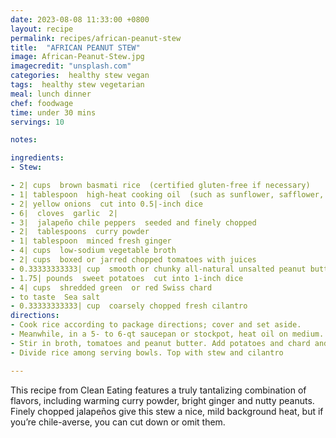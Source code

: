 ```yaml
---
date: 2023-08-08 11:33:00 +0800
layout: recipe
permalink: recipes/african-peanut-stew
title:  "AFRICAN PEANUT STEW"
image: African-Peanut-Stew.jpg
imagecredit: "unsplash.com"
categories:  healthy stew vegan
tags:  healthy stew vegetarian
meal: lunch dinner
chef: foodwage
time: under 30 mins
servings: 10

notes:

ingredients:
- Stew:

- 2| cups  brown basmati rice  (certified gluten-free if necessary)
- 1| tablespoon  high-heat cooking oil  (such as sunflower, safflower, peanut or grape seed oil)
- 2| yellow onions  cut into 0.5|-inch dice
- 6|  cloves  garlic  2|
- 3|  jalapeño chile peppers  seeded and finely chopped
- 2|  tablespoons  curry powder
- 1| tablespoon  minced fresh ginger
- 4| cups  low-sodium vegetable broth
- 2| cups  boxed or jarred chopped tomatoes with juices
- 0.33333333333| cup  smooth or chunky all-natural unsalted peanut butter
- 1.75| pounds  sweet potatoes  cut into 1-inch dice
- 4| cups  shredded green  or red Swiss chard
- to taste  Sea salt
- 0.33333333333| cup  coarsely chopped fresh cilantro
directions:
- Cook rice according to package directions; cover and set aside.
- Meanwhile, in a 5- to 6-qt saucepan or stockpot, heat oil on medium. Add onions and sauté, stirring occasionally, until tender, 5 to 7 minutes. Add garlic, jalapeños, curry powder and ginger and sauté for 1 more minute.
- Stir in broth, tomatoes and peanut butter. Add potatoes and chard and increase heat to medium-high. Bring to a boil, then reduce heat to a simmer and cook until potatoes and chard are tender, uncovered, 12 to 14 minutes. Season with salt.
- Divide rice among serving bowls. Top with stew and cilantro

---
```


This recipe from Clean Eating features a truly tantalizing combination of flavors, including warming curry powder, bright ginger and nutty peanuts. Finely chopped jalapeños give this stew a nice, mild background heat, but if you’re chile-averse, you can cut down or omit them.